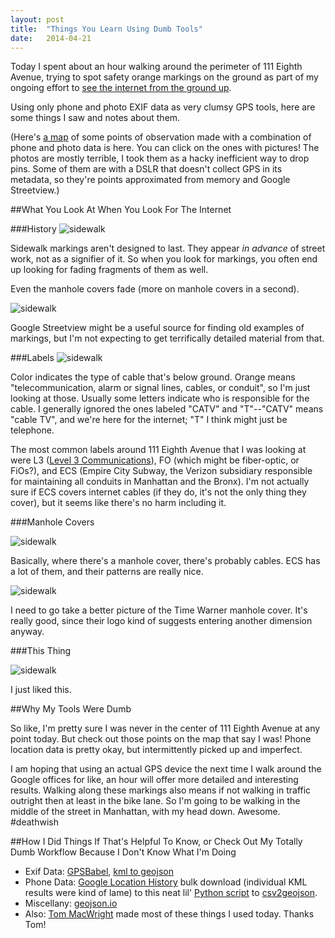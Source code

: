 ```yaml
---
layout: post
title:  "Things You Learn Using Dumb Tools"
date:   2014-04-21
---
```


Today I spent about an hour walking around the perimeter of 111 Eighth Avenue, trying to spot safety orange markings on the ground as part of my ongoing effort to [see the internet from the ground up](http://irl.so/2014/04/03/notes.html). 

Using only phone and photo EXIF data as very clumsy GPS tools, here are some things I saw and notes about them. 

(Here's [a map](http://irl.so/groundtruth) of some points of observation made with a combination of phone and photo data is here. You can click on the ones with pictures! The photos are mostly terrible, I took them as a hacky inefficient way to drop pins. Some of them are with a DSLR that doesn't collect GPS in its metadata, so they're points approximated from memory and Google Streetview.)

##What You Look At When You Look For The Internet

###History
![sidewalk](http://irl.so/img/20140421/DSC_0003.jpg)

Sidewalk markings aren't designed to last. They appear *in advance* of street work, not as a signifier of it. So when you look for markings, you often end up looking for fading fragments of them as well. 

Even the manhole covers fade (more on manhole covers in a second). 

![sidewalk](http://irl.so/img/20140421/DSC_0017.jpg)

Google Streetview might be a useful source for finding old examples of markings, but I'm not expecting to get terrifically detailed material from that. 

###Labels
![sidewalk](http://irl.so/img/20140421/DSC_0005.jpg)

Color indicates the type of cable that's below ground. Orange means "telecommunication, alarm or signal lines, cables, or conduit", so I'm just looking at those. Usually some letters indicate who is responsible for the cable. I generally ignored the ones labeled "CATV" and "T"--"CATV" means "cable TV", and we're here for the internet; "T" I think might just be telephone. 

The most common labels around 111 Eighth Avenue that I was looking at were L3 ([Level 3 Communications](http://www.level3.com/)), FO (which might be fiber-optic, or FiOs?), and ECS (Empire City Subway, the Verizon subsidiary responsible for maintaining all conduits in Manhattan and the Bronx). I'm not actually sure if ECS covers internet cables (if they do, it's not the only thing they cover), but it seems like there's no harm including it.

###Manhole Covers

![sidewalk](http://irl.so/img/20140421/IMG_20140421_105455.jpg)

Basically, where there's a manhole cover, there's probably cables. ECS has a lot of them, and their patterns are really nice. 

![sidewalk](http://irl.so/img/20140421/IMG_20140421_104021.jpg)

I need to go take a better picture of the Time Warner manhole cover. It's really good, since their logo kind of suggests entering another dimension anyway.

###This Thing

![sidewalk](http://irl.so/img/20140421/DSC_0018.JPG)

I just liked this. 

##Why My Tools Were Dumb

So like, I'm pretty sure I was never in the center of 111 Eighth Avenue at any point today. But check out those points on the map that say I was! Phone location data is pretty okay, but intermittently picked up and imperfect. 

I am hoping that using an actual GPS device the next time I walk around the Google offices for like, an hour will offer more detailed and interesting results. Walking along these markings also means if not walking in traffic outright then at least in the bike lane. So I'm going to be walking in the middle of the street in Manhattan, with my head down. Awesome. #deathwish

##How I Did Things If That's Helpful To Know, or Check Out My Totally Dumb Workflow Because I Don't Know What I'm Doing

* Exif Data: [GPSBabel](http://www.gpsbabel.org/), [kml to geojson](http://mapbox.github.io/togeojson/)
* Phone Data: [Google Location History](http://maps.google.com/locationhistory) bulk download (individual KML results were kind of lame) to this neat lil' [Python script](https://github.com/Scarygami/location-history-json-converter/blob/master/location_history_json_converter.py) to [csv2geojson](https://www.npmjs.org/package/csv2geojson). 
* Miscellany: [geojson.io](http://geojson.io)
* Also: [Tom MacWright](http://www.macwright.org/) made most of these things I used today. Thanks Tom!
